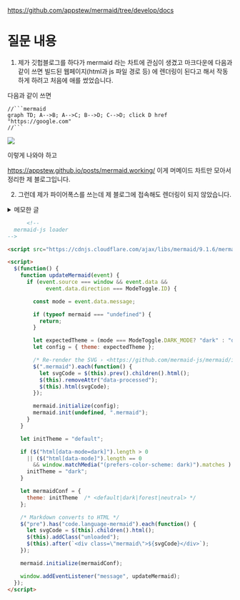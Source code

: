 
https://github.com/appstew/mermaid/tree/develop/docs

# 질문 내용

1. 제가 깃헙블로그를 하다가 mermaid 라는 차트에 관심이 생겼고 마크다운에 다음과 같이 쓰면 빌드된 웹페이지(html과 js 파일 경로 등) 에 렌더링이 된다고 해서 작동하게 하려고 처음에 애를 썼었습니다.

다음과 같이 쓰면 

```
//```mermaid
graph TD; A-->B; A-->C; B-->D; C-->D; click D href "https://google.com" 
//```
```
![](https://kroki.io/mermaid/svg/eNpLL0osyFAIcbHmUgACR11dOycE0xnCdAIyoQqcIczknMzkbAUXhYyi1DQFpYySkoJiK3399Pz89JxUveT8XCUAXt8V4A%3D%3D)

이렇게 나와야 하고 

https://appstew.github.io/posts/mermaid.working/
이게 머메이드 차트만 모아서 정리한 제 블로그입니다. 

2. 그런데 제가 파이어폭스를 쓰는데 제 블로그에 접속해도 렌더링이 되지 않았습니다. 


<details>
<summary>메모한 글</summary>
- 깃헙 블로그는 csr? ssr? 
  - 이게 생각보다 어렵다. 구글에서 ssr csr 차이 예시 구분 방법 등 한글로 검색해보아도, 나오든 거의 모든 글들이 똑같은 내용만 담고 있다..
  네이버 블로그는 2020년부터 ssr 로 전환했다는 것만 어디서 확인했을 뿐, ssr, csr 이론적인 설명 차이 등만 있고 구체적으로 무슨 사이트가 정확히 csr 이다 ssr 이다 하는 설명은 찾을 수 없었다.
  - 또한 정적 웹사이트는 csr, 동적 웹사이트는 ssr 이라고 하지만 여전히 해깔린다..
  - 한가지 확실한 것은 가령 stendhal 같은 자바 웹 게임은 분명 csr 일 것이다.
  - 아무튼 혹시 몰라 영어로 검색해보았다. [이 글](https://stackoverflow.com/questions/62329411/how-to-see-whether-a-website-is-client-side-rendered-or-server-side-rendered) 에서 말하길, 
  - "현실적으로, ssr 과 csr 사이에 뚜렷한 구분법은 없다. 대부분 csr 이라 부를 웹사이트도 여전히 서버로 html 을 전송할 것이다. 때로는 엄청 많은 양을. 그리고 대부분 ssr 이라 부를 웹사이트도 여전히 유저입력에 따라 약간의 html 수정이 발생한다."
  - "브라우저에서 view source 와 관리자도구의 element inspector 안의 내용이 완전히 동일하면, 이는 100% SSR.  
  약간의 차이가 있으면 약간 csr 적이고, 차이가 크다면 ssr 보다는 csr 에 가깝다고 볼 수 있다."
  - ctrl+U 로 소스에서 코드 양이 적으면 csr, 이미 (거의) 모든 컨텐츠를 갖고 있다면 이는 ssr.
  - 실제로 stendhal game 은 소스의 양이 291페이지밖에 안되고 csr임을 다시 확인할 수 있다.
  - 가령 built 데이터로 구동하는 깃헙 블로그와 velog의 경우, 페이지마다 소스 코드가 바뀌고, 그 페이지에서 필요한 모든 코드를 각 소스에 가지고 있는 것을 보아 ssr 인듯. 그럼 벨로그나 깃헙 블로그가 동적 블로그라고?
  - stendhal game 은 역시 장소를 이동해도, 소스코드가 계속 동일하고 짧다. 그래서 csr임이 다시 확인되지만, 정적 웹사이트라고?

- 아무튼 CSR 과 SSR 을 어느정도 구분은 할 수 있을 것 같다.
  - 나중에 정적 웹사이트 vs 동적 웹사이트 에 대해 좀 더 알아보자.
  - 그런데, 가령 github pages 가 SSR, 즉 server-side-rendering 인데, 조금 전에 파이어폭스에서 mermaid renderer 애드온을 깔은 후에야 비로소 mermaid charts 가 렌더링 되는 것은 왜일까? 어떻게 이해해야 할까?
</details>

```html
      <!--
  mermaid-js loader
-->

<script src="https://cdnjs.cloudflare.com/ajax/libs/mermaid/9.1.6/mermaid.min.js"></script>

<script>
  $(function() {
    function updateMermaid(event) {
      if (event.source === window && event.data &&
            event.data.direction === ModeToggle.ID) {

        const mode = event.data.message;

        if (typeof mermaid === "undefined") {
          return;
        }

        let expectedTheme = (mode === ModeToggle.DARK_MODE? "dark" : "default");
        let config = { theme: expectedTheme };

        /* Re-render the SVG › <https://github.com/mermaid-js/mermaid/issues/311#issuecomment-332557344> */
        $(".mermaid").each(function() {
          let svgCode = $(this).prev().children().html();
          $(this).removeAttr("data-processed");
          $(this).html(svgCode);
        });

        mermaid.initialize(config);
        mermaid.init(undefined, ".mermaid");
      }
    }

    let initTheme = "default";

    if ($("html[data-mode=dark]").length > 0
      || ($("html[data-mode]").length == 0
        && window.matchMedia("(prefers-color-scheme: dark)").matches ) ) {
      initTheme = "dark";
    }

    let mermaidConf = {
      theme: initTheme  /* <default|dark|forest|neutral> */
    };

    /* Markdown converts to HTML */
    $("pre").has("code.language-mermaid").each(function() {
      let svgCode = $(this).children().html();
      $(this).addClass("unloaded");
      $(this).after(`<div class=\"mermaid\">${svgCode}</div>`);
    });

    mermaid.initialize(mermaidConf);

    window.addEventListener("message", updateMermaid);
  });
</script>
```
